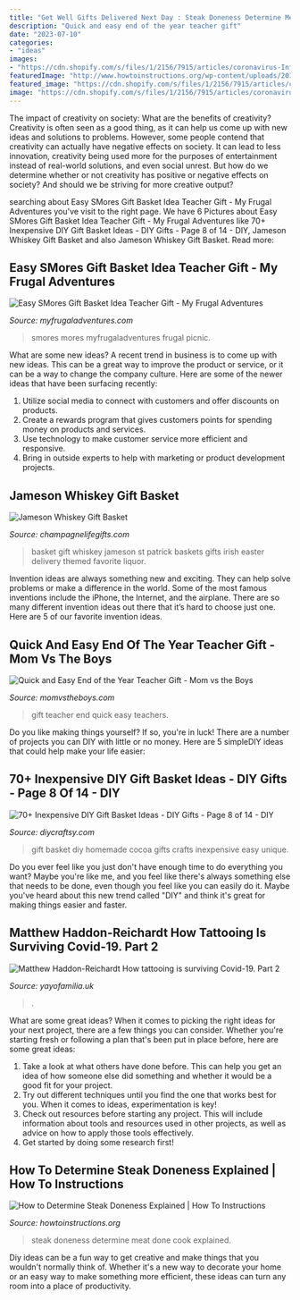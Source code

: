 ```yaml
---
title: "Get Well Gifts Delivered Next Day : Steak Doneness Determine Meat Done Cook Explained"
description: "Quick and easy end of the year teacher gift"
date: "2023-07-10"
categories:
- "ideas"
images:
- "https://cdn.shopify.com/s/files/1/2156/7915/articles/coronavirus-Information_1200x720.png?v=1591204753"
featuredImage: "http://www.howtoinstructions.org/wp-content/uploads/2016/07/How-to-Determine-Steak-Doneness-660x344.jpg"
featured_image: "https://cdn.shopify.com/s/files/1/2156/7915/articles/coronavirus-Information_1200x720.png?v=1591204753"
image: "https://cdn.shopify.com/s/files/1/2156/7915/articles/coronavirus-Information_1200x720.png?v=1591204753"
---
```



The impact of creativity on society: What are the benefits of creativity?
Creativity is often seen as a good thing, as it can help us come up with new ideas and solutions to problems. However, some people contend that creativity can actually have negative effects on society. It can lead to less innovation, creativity being used more for the purposes of entertainment instead of real-world solutions, and even social unrest. But how do we determine whether or not creativity has positive or negative effects on society? And should we be striving for more creative output?

	

		
searching about Easy SMores Gift Basket Idea Teacher Gift - My Frugal Adventures you've visit to the right page. We have 6 Pictures about Easy SMores Gift Basket Idea Teacher Gift - My Frugal Adventures like 70+ Inexpensive DIY Gift Basket Ideas - DIY Gifts - Page 8 of 14 - DIY, Jameson Whiskey Gift Basket and also Jameson Whiskey Gift Basket. Read more:
		
    
## Easy SMores Gift Basket Idea Teacher Gift - My Frugal Adventures

<img loading=lazy src="http://myfrugaladventures.com/wp-content/uploads/2014/06/Smores-Gift-basket--317x500.jpg" onerror="this.onerror=null;this.src='https://tse3.mm.bing.net/th?id=OIP.RQumeuqMxm_7wkltDXZAhwAAAA&amp;pid=15.1';" alt="Easy SMores Gift Basket Idea Teacher Gift - My Frugal Adventures">

_Source: myfrugaladventures.com_

>smores mores myfrugaladventures frugal picnic. 

	

What are some new ideas?
A recent trend in business is to come up with new ideas. This can be a great way to improve the product or service, or it can be a way to change the company culture. Here are some of the newer ideas that have been surfacing recently: 
1. Utilize social media to connect with customers and offer discounts on products.
2. Create a rewards program that gives customers points for spending money on products and services. 
3. Use technology to make customer service more efficient and responsive. 
4. Bring in outside experts to help with marketing or product development projects.

    
## Jameson Whiskey Gift Basket

<img loading=lazy src="https://champagnelifegifts.com/wp-content/uploads/2018/03/00533-1.png" onerror="this.onerror=null;this.src='https://tse3.mm.bing.net/th?id=OIP.1QrhdppvToQm9nts2ThLHQHaJ4&amp;pid=15.1';" alt="Jameson Whiskey Gift Basket">

_Source: champagnelifegifts.com_

>basket gift whiskey jameson st patrick baskets gifts irish easter delivery themed favorite liquor. 

	

Invention ideas are always something new and exciting. They can help solve problems or make a difference in the world. Some of the most famous inventions include the iPhone, the Internet, and the airplane. There are so many different invention ideas out there that it’s hard to choose just one. Here are 5 of our favorite invention ideas.

    
## Quick And Easy End Of The Year Teacher Gift - Mom Vs The Boys

<img loading=lazy src="https://momvstheboys.com/wp-content/uploads/2014/06/teachers-gift.jpg" onerror="this.onerror=null;this.src='https://tse2.mm.bing.net/th?id=OIP.u4FYfOIxSZDxQGfYyorlgwHaLH&amp;pid=15.1';" alt="Quick and Easy End of the Year Teacher Gift - Mom vs the Boys">

_Source: momvstheboys.com_

>gift teacher end quick easy teachers. 

	

Do you like making things yourself? If so, you're in luck! There are a number of projects you can DIY with little or no money. Here are 5 simpleDIY ideas that could help make your life easier: 

    
## 70+ Inexpensive DIY Gift Basket Ideas - DIY Gifts - Page 8 Of 14 - DIY

<img loading=lazy src="http://www.diycraftsy.com/wp-content/uploads/2017/04/DIY-Homemade-Cocoa-Gift-Basket.jpg" onerror="this.onerror=null;this.src='https://tse4.mm.bing.net/th?id=OIP.xqk6cTlgDHyvwGp1hrEW0AHaLJ&amp;pid=15.1';" alt="70+ Inexpensive DIY Gift Basket Ideas - DIY Gifts - Page 8 of 14 - DIY">

_Source: diycraftsy.com_

>gift basket diy homemade cocoa gifts crafts inexpensive easy unique. 

	

Do you ever feel like you just don't have enough time to do everything you want? Maybe you're like me, and you feel like there's always something else that needs to be done, even though you feel like you can easily do it. Maybe you've heard about this new trend called "DIY" and think it's great for making things easier and faster.

    
## Matthew Haddon-Reichardt How Tattooing Is Surviving Covid-19. Part 2

<img loading=lazy src="https://cdn.shopify.com/s/files/1/2156/7915/articles/coronavirus-Information_1200x720.png?v=1591204753" onerror="this.onerror=null;this.src='https://tse2.mm.bing.net/th?id=OIP.iHHaZMCrRlK7pe6bbOHmiQHaEc&amp;pid=15.1';" alt="Matthew Haddon-Reichardt How tattooing is surviving Covid-19. Part 2">

_Source: yayofamilia.uk_

>. 

	

What are some great ideas?
When it comes to picking the right ideas for your next project, there are a few things you can consider. Whether you're starting fresh or following a plan that's been put in place before, here are some great ideas:
1. Take a look at what others have done before. This can help you get an idea of how someone else did something and whether it would be a good fit for your project. 
2. Try out different techniques until you find the one that works best for you. When it comes to ideas, experimentation is key! 
3. Check out resources before starting any project. This will include information about tools and resources used in other projects, as well as advice on how to apply those tools effectively. 
4. Get started by doing some research first!

    
## How To Determine Steak Doneness Explained | How To Instructions

<img loading=lazy src="http://www.howtoinstructions.org/wp-content/uploads/2016/07/How-to-Determine-Steak-Doneness-660x344.jpg" onerror="this.onerror=null;this.src='https://tse2.mm.bing.net/th?id=OIP.lpU1lDX80N67EloFp2qWgwHaD3&amp;pid=15.1';" alt="How to Determine Steak Doneness Explained | How To Instructions">

_Source: howtoinstructions.org_

>steak doneness determine meat done cook explained. 

	

Diy ideas can be a fun way to get creative and make things that you wouldn't normally think of. Whether it's a new way to decorate your home or an easy way to make something more efficient, these ideas can turn any room into a place of productivity.

